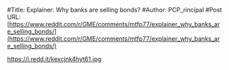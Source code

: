 #Title: Explainer: Why banks are selling bonds?
#Author: PCP_rincipal
#Post URL: [https://www.reddit.com/r/GME/comments/mtfp77/explainer_why_banks_are_selling_bonds/](https://www.reddit.com/r/GME/comments/mtfp77/explainer_why_banks_are_selling_bonds/)


https://i.redd.it/kexcjnk4hyt61.jpg